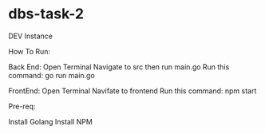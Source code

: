 # dbs-task-2
DEV Instance

How To Run:

Back End:
Open Terminal
Navigate to src then run main.go
Run this command: go run main.go

FrontEnd:
Open Terminal
Navifate to frontend
Run this command: npm start

Pre-req:

Install Golang
Install NPM
